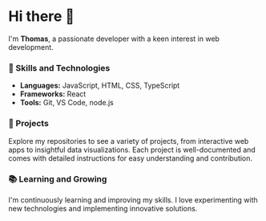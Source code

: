 # Hi there 👋

I'm **Thomas**, a passionate developer with a keen interest in web development.

### 🚀 Skills and Technologies
- **Languages:** JavaScript, HTML, CSS, TypeScript
- **Frameworks:** React
- **Tools:** Git, VS Code, node.js

### 🌟 Projects
Explore my repositories to see a variety of projects, from interactive web apps to insightful data visualizations. Each project is well-documented and comes with detailed instructions for easy understanding and contribution.

### 📚 Learning and Growing
I'm continuously learning and improving my skills. I love experimenting with new technologies and implementing innovative solutions.



